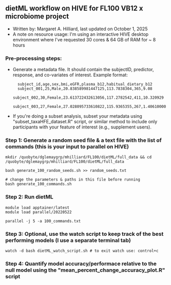 
## dietML workflow on HIVE for FL100 VB12 x microbiome project
- Written by: Margaret A. Hilliard, last updated on October 1, 2025
- A note on resource usage: I'm using an interactive HIVE desktop environment where I've requested 30 cores & 64 GB of RAM for ~ 8 hours 

### Pre-processing steps:

- Generate a metadata file. It should contain the subjectID, predictor, response, and co-variates of interest. Example format: 

        subject_id,age,sex,bmi,eGFR,plasma_b12,habitual_dietary_b12
        subject_001,25,Male,20.838589981447125,113.7838304,365,9.08
        subject_002,30,Female,23.613722432613056,117.2782542,411,10.320929
        subject_003,27,Female,27.028095733610822,115.9365355,267,1.4061000000000001

    
- If you're doing a subset analysis, subset your metadata using "subset_taxaHFE_dataset.R" script, or similar method to include only participants with your feature of interest (e.g., supplement users). 

### Step 1: Generate a random seed file & a text file with the list of commands (this is your input to parallel on HIVE)

    mkdir /quobyte/dglemaygrp/mhilliard/FL100/dietML/full_data && cd /quobyte/dglemaygrp/mhilliard/FL100/dietML/full_data
    
    bash generate_100_random_seeds.sh >> random_seeds.txt 
    
    # change the parameters & paths in this file before running 
    bash generate_100_commands.sh

### Step 2: Run dietML

    module load apptainer/latest 
    module load parallel/20220522
    
    parallel -j 5 -a 100_commands.txt

### Step 3: Optional, use the watch script to keep track of the best performing models (I use a separate terminal tab)

    watch -d bash dietML_watch_script.sh # to exit watch use: control+c 

### Step 4: Quantify model accuracy/performace relative to the null model using the "mean_percent_change_accuracy_plot.R" script 
